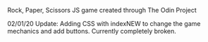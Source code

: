 Rock, Paper, Scissors JS game created through The Odin Project

02/01/20 Update: Adding CSS with indexNEW to change the game mechanics and add buttons. Currently completely broken. 
